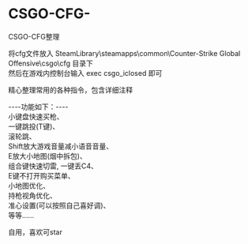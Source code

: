 # CSGO-CFG-
CSGO-CFG整理  

将cfg文件放入 SteamLibrary\steamapps\common\Counter-Strike Global Offensive\csgo\cfg 目录下  
然后在游戏内控制台输入 exec csgo_iclosed 即可  

精心整理常用的各种指令，包含详细注释  

----功能如下：----  
小键盘快速买枪、  
一键跳投(T键)、  
滚轮跳、  
Shift放大游戏音量减小语音音量、  
E放大小地图(烟中拆包)、  
组合键快速切雷, 一键丢C4、  
E键不打开购买菜单、  
小地图优化、  
持枪视角优化、  
准心设置(可以按照自己喜好调)、  
等等……  
  
  
自用，喜欢可star  
